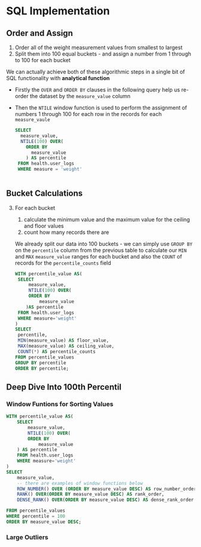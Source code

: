 # SQL Implementation

## Order and Assign

1. Order all of the weight measurement values from smallest to largest
2. Split them into 100 equal buckets - and assign a number from 1 through to 100 for each bucket

We can actually achieve both of these algorithmic steps in a single bit of SQL functionality with **analytical function**

- Firstly the `OVER` and `ORDER BY` clauses in the following query help us re-order the dataset by the `measure_value` column

- Then the `NTILE` window function is used to perform the assignment of numbers 1 through 100 for each row in the records for each `measure_vaule`

  ```sql
  SELECT
  	measure_value,
  	NTILE(100) OVER(
      ORDER BY
      	measure_value
      ) AS percentile
   FROM health.user_logs
   WHERE measure = 'weight'
    	
  ```

## Bucket Calculations

3. For each bucket

   1. calculate the minimum value and the maximum value for the ceiling and floor values
   2. count how many records there are 

   We already split our data into 100 buckets - we can simply use `GROUP BY` on the `percentile` column from the previous table to calculate our `MIN` and `MAX` `measure_value` ranges for each bucket and also the `COUNT` of records for the `percentile_counts` field

   ```sql
   WITH percentile_value AS(
   	SELECT
   		measure_value,
   		NTILE(100) OVER(
       	ORDER BY 
       		measure_value
       )AS percentile
   	FROM health.user_logs
   	WHERE measure='weight'
   )
   SELECT
   	percentile,
   	MIN(measure_value) AS floor_value,
   	MAX(measure_value) AS ceiling_value,
   	COUNT(*) AS percentile_counts
   FROM percentile_values
   GROUP BY percentile
   ORDER BY percentile;
   
   ```

## Deep Dive Into 100th Percentil

### Window Funtions for Sorting Values

```sql
WITH percentile_value AS(
	SELECT
		measure_value,
		NTILE(100) OVER(
    	ORDER BY
    		measure_value
    ) AS percentile
	FROM health.user_logs
	WHERE measure='weight'
)
SELECT 
	measure_value,
	-- there are examples of window functions below
	ROW_NUMBER() OVER (ORDER BY measure_value DESC) AS row_number_order,
	RANK() OVER(ORDER BY measure_value DESC) AS rank_order,
	DENSE_RANK() OVER(ORDER BY measure_value DESC) AS dense_rank_order

FROM percentile_values
WHERE percentile = 100
ORDER BY measure_value DESC;
```

### Large Outliers

